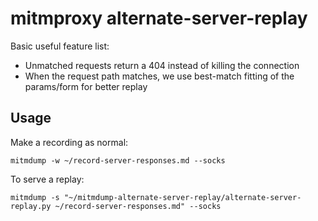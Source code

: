 # mitmproxy alternate-server-replay

Basic useful feature list:

 * Unmatched requests return a 404 instead of killing the connection
 * When the request path matches, we use best-match fitting of the params/form for better replay

## Usage

Make a recording as normal:

    mitmdump -w ~/record-server-responses.md --socks

To serve a replay:

    mitmdump -s "~/mitmdump-alternate-server-replay/alternate-server-replay.py ~/record-server-responses.md" --socks
